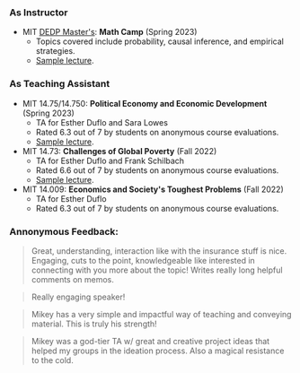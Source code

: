 ### As Instructor 

* MIT [DEDP Master's](https://economics.mit.edu/academic-programs/masters-programs/masters-data-economics-and-design-policy-dedp): **Math Camp** (Spring 2023)
  * Topics covered include probability, causal inference, and empirical strategies.
  * [Sample lecture](pdf/Math_Camp_Lecture_6-Causal_Inference.pdf).

### As Teaching Assistant

* MIT 14.75/14.750: **Political Economy and Economic Development** (Spring 2023)
  * TA for Esther Duflo and Sara Lowes
  * Rated 6.3 out of 7 by students on anonymous course evaluations.
  * [Sample lecture](pdf/14.75_Recitation_5-Mismatch.pdf).
* MIT 14.73: **Challenges of Global Poverty** (Fall 2022)
  * TA for Esther Duflo and Frank Schilbach
  * Rated 6.6 out of 7 by students on anonymous course evaluations.
  * [Sample lecture](pdf/14.73_Recitation_6-Insurance.pdf).
* MIT 14.009: **Economics and Society's Toughest Problems** (Fall 2022)
  * TA for Esther Duflo 
  * Rated 6.3 out of 7 by students on anonymous course evaluations.

### Annonymous Feedback:

> Great, understanding, interaction like with the insurance stuff is nice. Engaging, cuts to the point, knowledgeable like interested in connecting with you more about the topic! Writes really long helpful comments on memos.

> Really engaging speaker!

> Mikey has a very simple and impactful way of teaching and conveying material. This is truly his strength!

> Mikey was a god-tier TA w/ great and creative project ideas that helped my groups in the ideation process. Also a magical resistance to the cold.



